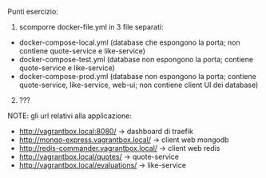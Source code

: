 Punti esercizio:
1. scomporre docker-file.yml in 3 file separati:
  - docker-compose-local.yml (database che espongono la porta; non contiene quote-service e like-service)
  - docker-compose-test.yml (database non espongono la porta; contiene quote-service e like-service)
  - docker-compose-prod.yml (database non espongono la porta; contiene quote-service, like-service, web-ui; non contiene client UI dei database)

2. ???

NOTE: gli url relativi alla applicazione:
- http://vagrantbox.local:8080/ -> dashboard di traefik
- http://mongo-express.vagrantbox.local/ -> client web mongodb
- http://redis-commander.vagrantbox.local/ -> client web redis
- http://vagrantbox.local/quotes/ -> quote-service
- http://vagrantbox.local/evaluations/ -> like-service
